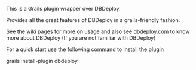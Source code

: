 This is a Grails plugin wrapper over DBDeploy.

Provides all the great features of DBDeploy in a grails-friendly fashion.

See the wiki pages for more on usage and also see <a href='http://dbdeploy.com'>dbdeploy.com</a> to know more about DBDeploy (If you are not familiar with DBDeploy)

For a quick start use the following command to install the plugin

grails install-plugin dbdeploy